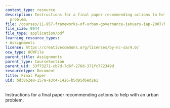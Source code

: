 ```yaml
---
content_type: resource
description: Instructions for a final paper recommending actions to help with an urban
  problem.
file: /courses/11-957-frameworks-of-urban-governance-january-iap-2007/bd3862e8157aa3c41426b5d95d6ed2e1_finalpaper.pdf
file_size: 9944
file_type: application/pdf
learning_resource_types:
- Assignments
license: https://creativecommons.org/licenses/by-nc-sa/4.0/
ocw_type: OCWFile
parent_title: Assignments
parent_type: CourseSection
parent_uid: 33f73271-cb7d-7d6f-276d-371fc772349d
resourcetype: Document
title: Final Paper
uid: bd3862e8-157a-a3c4-1426-b5d95d6ed2e1
---
```

Instructions for a final paper recommending actions to help with an urban problem.